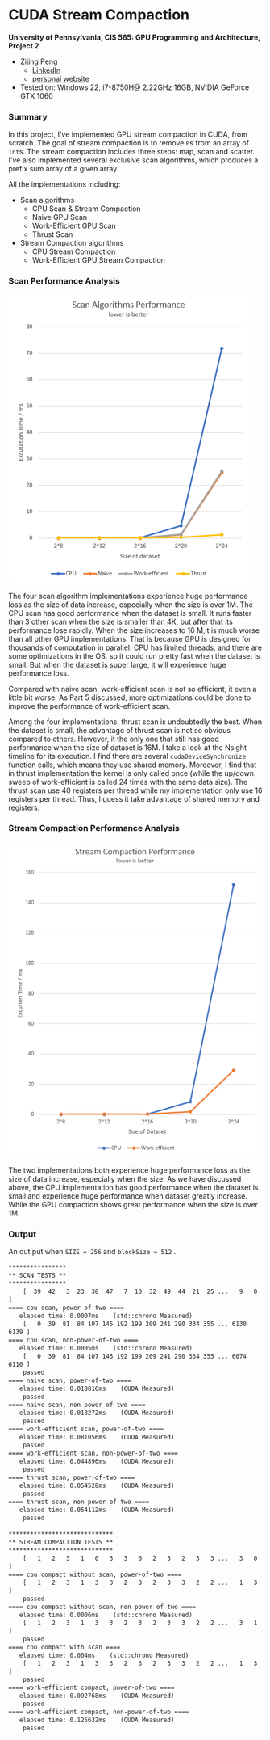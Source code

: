 CUDA Stream Compaction
======================

**University of Pennsylvania, CIS 565: GPU Programming and Architecture, Project 2**

* Zijing Peng
  - [LinkedIn](https://www.linkedin.com/in/zijing-peng/)
  - [personal website](https://zijingpeng.github.io/)
* Tested on: Windows 22, i7-8750H@ 2.22GHz 16GB, NVIDIA GeForce GTX 1060

### Summary

In this project, I've implemented GPU stream compaction in CUDA, from scratch. The goal of stream compaction is to remove `0`s from an array of `int`s. The stream compaction includes three steps: map, scan and scatter. I've also implemented several exclusive scan algorithms, which produces a prefix sum array of a given array.

All the implementations including:

- Scan algorithms 
  - CPU Scan & Stream Compaction
  - Naive GPU Scan
  - Work-Efficient GPU Scan
  - Thrust Scan
- Stream Compaction algorithms 
  - CPU Stream Compaction
  - Work-Efficient GPU Stream Compaction

### Scan Performance Analysis

![](/img/scan.png)



The four scan algorithm implementations experience huge performance loss as the size of data increase, especially when the size is over 1M. The CPU scan has good performance when the dataset is small. It runs faster than 3 other scan when the size is smaller than 4K, but after that its performance lose rapidly. When the size increases to 16 M,it is much worse than all other GPU implementations. That is because GPU is designed for thousands of computation in parallel. CPU has limited threads, and there are some optimizations in the OS, so it could run pretty fast when the dataset is small. But when the dataset is super large, it will experience huge performance loss. 

Compared with naive scan, work-efficient scan is not so efficient, it even a little bit worse. As Part 5 discussed, more optimizations could be done to improve the performance of work-efficient scan.

Among the four implementations, thrust scan is undoubtedly the best. When the dataset is small, the advantage of thrust scan is not so obvious compared to others. However, it the only one that still has good performance when the size of dataset is 16M. I take a look at the Nsight timeline for its execution. I find there are several `cudaDeviceSynchronize` function calls, which means they use shared memory. Moreover, I find that in thrust implementation the kernel is only called once (while the up/down sweep of work-efficient is called 24 times with the same data size). The thrust scan use 40 registers per thread while my implementation only use 16 registers per thread. Thus, I guess it take advantage of shared memory and registers.

### Stream Compaction Performance Analysis

![](/img/compact.png)

The two implementations both experience huge performance loss as the size of data increase, especially when the size. As we have discussed above, the CPU implementation has good performance when the dataset is small and experience huge performance when dataset greatly increase. While the GPU compaction shows great performance when the size is over 1M.

### Output 

An out put when `SIZE = 256` and `blockSize = 512` .

```
****************
** SCAN TESTS **
****************
    [  39  42   3  23  38  47   7  10  32  49  44  21  25 ...   9   0 ]
==== cpu scan, power-of-two ====
   elapsed time: 0.0007ms    (std::chrono Measured)
    [   0  39  81  84 107 145 192 199 209 241 290 334 355 ... 6130 6139 ]
==== cpu scan, non-power-of-two ====
   elapsed time: 0.0005ms    (std::chrono Measured)
    [   0  39  81  84 107 145 192 199 209 241 290 334 355 ... 6074 6110 ]
    passed
==== naive scan, power-of-two ====
   elapsed time: 0.018816ms    (CUDA Measured)
    passed
==== naive scan, non-power-of-two ====
   elapsed time: 0.018272ms    (CUDA Measured)
    passed
==== work-efficient scan, power-of-two ====
   elapsed time: 0.081056ms    (CUDA Measured)
    passed
==== work-efficient scan, non-power-of-two ====
   elapsed time: 0.044896ms    (CUDA Measured)
    passed
==== thrust scan, power-of-two ====
   elapsed time: 0.054528ms    (CUDA Measured)
    passed
==== thrust scan, non-power-of-two ====
   elapsed time: 0.054112ms    (CUDA Measured)
    passed

*****************************
** STREAM COMPACTION TESTS **
*****************************
    [   1   2   3   1   0   3   3   0   2   3   2   3   3 ...   3   0 ]
==== cpu compact without scan, power-of-two ====
    [   1   2   3   1   3   3   2   3   2   3   3   2   2 ...   1   3 ]
    passed
==== cpu compact without scan, non-power-of-two ====
   elapsed time: 0.0006ms    (std::chrono Measured)
    [   1   2   3   1   3   3   2   3   2   3   3   2   2 ...   3   1 ]
    passed
==== cpu compact with scan ====
   elapsed time: 0.004ms    (std::chrono Measured)
    [   1   2   3   1   3   3   2   3   2   3   3   2   2 ...   1   3 ]
    passed
==== work-efficient compact, power-of-two ====
   elapsed time: 0.092768ms    (CUDA Measured)
    passed
==== work-efficient compact, non-power-of-two ====
   elapsed time: 0.125632ms    (CUDA Measured)
    passed

```









